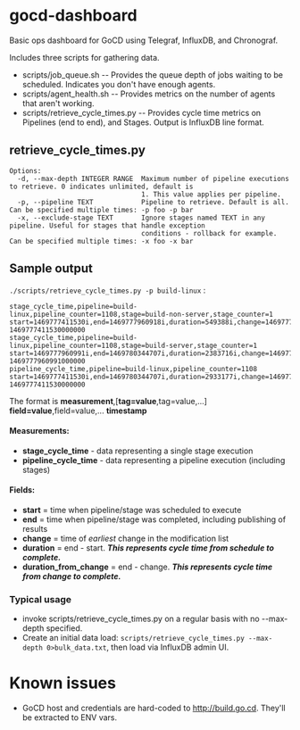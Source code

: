 # gocd-dashboard
Basic ops dashboard for GoCD using Telegraf, InfluxDB, and Chronograf.

Includes three scripts for gathering data.
- scripts/job_queue.sh -- Provides the queue depth of jobs waiting to be scheduled.  Indicates you don't have enough agents.
- scripts/agent_health.sh -- Provides metrics on the number of agents that aren't working.
- scripts/retrieve_cycle_times.py -- Provides cycle time metrics on Pipelines (end to end), and Stages. Output is InfluxDB line format.

## retrieve_cycle_times.py
```
Options:
  -d, --max-depth INTEGER RANGE  Maximum number of pipeline executions to retrieve. 0 indicates unlimited, default is
                                 1. This value applies per pipeline.
  -p, --pipeline TEXT            Pipeline to retrieve. Default is all. Can be specified multiple times: -p foo -p bar
  -x, --exclude-stage TEXT       Ignore stages named TEXT in any pipeline. Useful for stages that handle exception
                                 conditions - rollback for example. Can be specified multiple times: -x foo -x bar
  ```
## Sample output
```./scripts/retrieve_cycle_times.py -p build-linux``` :
```
stage_cycle_time,pipeline=build-linux,pipeline_counter=1108,stage=build-non-server,stage_counter=1 start=1469777411530i,end=1469777960918i,duration=549388i,change=1469777264000i,duration_from_change=696918i 1469777411530000000
stage_cycle_time,pipeline=build-linux,pipeline_counter=1108,stage=build-server,stage_counter=1 start=1469777960991i,end=1469780344707i,duration=2383716i,change=1469777264000i,duration_from_change=3080707i 1469777960991000000
pipeline_cycle_time,pipeline=build-linux,pipeline_counter=1108 start=1469777411530i,end=1469780344707i,duration=2933177i,change=1469777264000i,duration_from_change=3080707i 1469777411530000000  
```
The format is **measurement**,\[**tag=value**,tag=value,...\] **field=value**,field=value,... **timestamp**

#### Measurements:
 - **stage_cycle_time** - data representing a single stage execution
 - **pipeline_cycle_time** - data representing a pipeline execution (including stages)

#### Fields:
 - **start** = time when pipeline/stage was scheduled to execute
 - **end** = time when pipeline/stage was completed, including publishing of results
 - **change** = time of _earliest_ change in the modification list
 - **duration** = end - start.  **_This represents cycle time from schedule to complete._**
 - **duration_from_change** = end - change.  **_This represents cycle time from _change_ to complete._**
### Typical usage
- invoke scripts/retrieve_cycle_times.py on a regular basis with no --max-depth specified.
- Create an initial data load: ```scripts/retrieve_cycle_times.py --max-depth 0>bulk_data.txt```, then load via InfluxDB admin UI.

# Known issues
- GoCD host and credentials are hard-coded to http://build.go.cd.  They'll be extracted to ENV vars.
